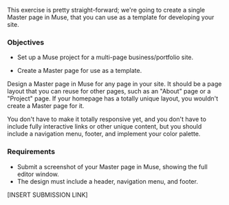 This exercise is pretty straight-forward; we're going to create a single Master page in Muse, that you can use as a template for developing your site. 

### Objectives

* Set up a Muse project for a multi-page business/portfolio site.

* Create a Master page for use as a template. 



Design a Master page in Muse for any page in your site. It should be a page layout that you can reuse for other pages, such as an "About" page or a "Project" page. If your homepage has a totally unique layout, you wouldn't create a Master page for it.

You don't have to make it totally responsive yet, and you don't have to include fully interactive links or other unique content, but you should include a navigation menu, footer, and implement your color palette. 



### Requirements

* Submit a screenshot of your Master page in Muse, showing the full editor window. 
* The design must include a header, navigation menu, and footer. 



\[INSERT SUBMISSION LINK\]







